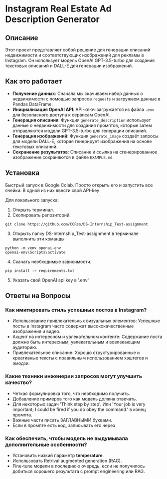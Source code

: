 # Instagram Real Estate Ad Description Generator

## Описание

Этот проект представляет собой решение для генерации описаний недвижимости и соответствующих изображений для рекламы в Instagram. Он использует модель OpenAI GPT-3.5-turbo для создания текстовых описаний и DALL-E для генерации изображений.

## Как это работает

- **Получение данных**: Сначала мы скачиваем набор данных о недвижимости с помощью запросов `requests` и загружаем данные в Pandas DataFrame.
- **Инициализация OpenAI API**: API-ключ загружается из файла `.env` для безопасного доступа к сервисам OpenAI.
- **Генерация описания**: Функция `generate_description` использует данные о недвижимости для создания промптов, которые затем отправляются модели GPT-3.5-turbo для генерации описаний.
- **Генерация изображений**: Функция `generate_image` создаёт запросы для модели DALL-E, которая генерирует изображения на основе текстовых описаний.
- **Сохранение результатов**: Описание и ссылка на сгенерированное изображение сохраняются в файле `EXAMPLE.md`.

## Установка
Быстрый запуск в Google Colab. Просто открыть его и запустить все ячейки. В одной из них ввести свой API-key

Для локального запуска:
1. Открыть терминал. 
2. Скопировать репозиторий. 
```Shell
git clone https://github.com/CCRss/DS-Internship_Test-assignment
```

3. Открыть папку DS-Internship_Test-assignment в терминале выполнить эти команды
```Shell
python -m venv openai-env
openai-env\Scripts\activate
```

4. Скачать необходимые зависимости.
```Shell
pip install -r requirements.txt
```
5. Указать свой OpenAI api key в '.env'

## Ответы на Вопросы
### Как имитировать стиль успешных постов в Instagram?
- Использование привлекательных визуальных элементов: Успешные посты в Instagram часто содержат высококачественные изображения и видео.
- Акцент на интересном и увлекательном контенте: Содержание поста должно быть интересным, увлекательным и вовлекающим аудиторию.
- Привлекательное описание: Хорошо структурированные и креативные тексты с правильным использованием хэштегов и эмодзи.

### Какие техники инженерии запросов могут улучшить качество?
- Четкая формулировка того, что необходимо получить.
- Добавление примеров того как модель должна отвечать. 
- Для некоторых задач 'Think step by step'. Или 'Your job is very important; I could be fired if you do obey the command.'  в конец промпта. 
- Важные части писать ЗАГЛАВНЫМИ буквами.
- Если в промпте есть код, записывать его через ``` ```

### Как обеспечить, чтобы модель не выдумывала дополнительные особенности?
- Установить низкий параметр **temperature**.
- Использовать Retrival augmented generation (RAG). 
- Fine-tune модели в последнюю очередь, если не получилось добиться хорошего результата с prompt engineering или RAG.

